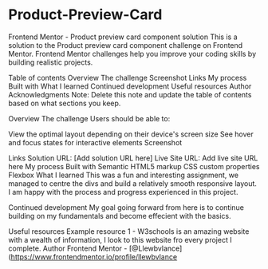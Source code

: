 # Product-Preview-Card
Frontend Mentor - Product preview card component solution
This is a solution to the Product preview card component challenge on Frontend Mentor. Frontend Mentor challenges help you improve your coding skills by building realistic projects.

Table of contents
Overview
The challenge
Screenshot
Links
My process
Built with
What I learned
Continued development
Useful resources
Author
Acknowledgments
Note: Delete this note and update the table of contents based on what sections you keep.

Overview
The challenge
Users should be able to:

View the optimal layout depending on their device's screen size
See hover and focus states for interactive elements
Screenshot


Links
Solution URL: [Add solution URL here]
Live Site URL: Add live site URL here
My process
Built with
Semantic HTML5 markup
CSS custom properties
Flexbox
What I learned
This was a fun and interesting assignment, we managed to centre the divs and build a relatively smooth responsive layout. I am happy with the process and progress experienced in this project.

Continued development
My goal going forward from here is to continue building on my fundamentals and become effecient with the basics.

Useful resources
Example resource 1 - W3schools is an amazing website with a wealth of information, I look to this website fro every project I complete.
Author
Frontend Mentor - [@Llewbvlance](https://www.frontendmentor.io/profile/llewbvlance
